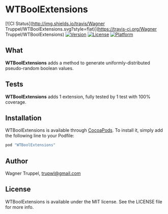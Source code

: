 # WTBoolExtensions

[![CI Status](http://img.shields.io/travis/Wagner Truppel/WTBoolExtensions.svg?style=flat)](https://travis-ci.org/Wagner Truppel/WTBoolExtensions)
[![Version](https://img.shields.io/cocoapods/v/WTBoolExtensions.svg?style=flat)](http://cocoapods.org/pods/WTBoolExtensions)
[![License](https://img.shields.io/cocoapods/l/WTBoolExtensions.svg?style=flat)](http://cocoapods.org/pods/WTBoolExtensions)
[![Platform](https://img.shields.io/cocoapods/p/WTBoolExtensions.svg?style=flat)](http://cocoapods.org/pods/WTBoolExtensions)

## What

**WTBoolExtensions** adds a method to generate uniformly-distributed pseudo-random boolean values.

## Tests

**WTBoolExtensions** adds 1 extension, fully tested by 1 test with 100% coverage.

## Installation

WTBoolExtensions is available through [CocoaPods](http://cocoapods.org). To install
it, simply add the following line to your Podfile:

```ruby
pod "WTBoolExtensions"
```

## Author

Wagner Truppel, trupwl@gmail.com

## License

WTBoolExtensions is available under the MIT license. See the LICENSE file for more info.
